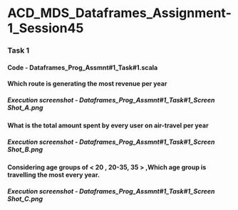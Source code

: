 # ACD_MDS_Dataframes_Assignment-1_Session45

### Task 1

#### Code - Dataframes_Prog_Assmnt#1_Task#1.scala

#### Which route is generating the most revenue per year

##### Execution screenshot - Dataframes_Prog_Assmnt#1_Task#1_Screen Shot_A.png

#### What is the total amount spent by every user on air-travel per year

##### Execution screenshot - Dataframes_Prog_Assmnt#1_Task#1_Screen Shot_B.png

#### Considering age groups of < 20 , 20-35, 35 > ,Which age group is travelling the most every year.

##### Execution screenshot - Dataframes_Prog_Assmnt#1_Task#1_Screen Shot_C.png
